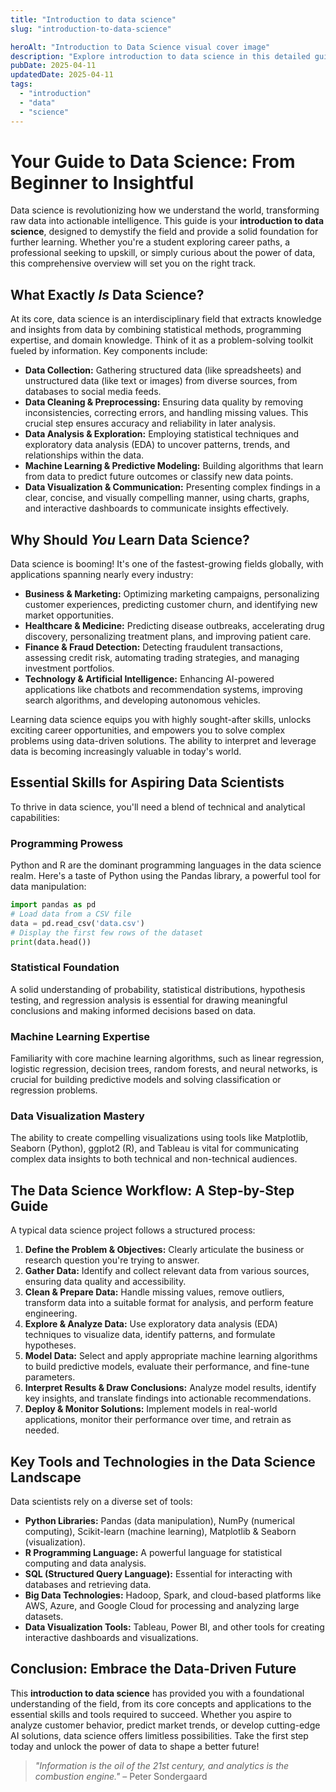 ```yaml
---
title: "Introduction to data science"
slug: "introduction-to-data-science"

heroAlt: "Introduction to Data Science visual cover image"
description: "Explore introduction to data science in this detailed guide, offering insights, strategies, and practical tips to enhance your understanding and application of the topic."
pubDate: 2025-04-11
updatedDate: 2025-04-11
tags:
  - "introduction"
  - "data"
  - "science"
---
```


# Your Guide to Data Science: From Beginner to Insightful

Data science is revolutionizing how we understand the world, transforming raw data into actionable intelligence. This guide is your **introduction to data science**, designed to demystify the field and provide a solid foundation for further learning. Whether you're a student exploring career paths, a professional seeking to upskill, or simply curious about the power of data, this comprehensive overview will set you on the right track.

## What Exactly _Is_ Data Science?

At its core, data science is an interdisciplinary field that extracts knowledge and insights from data by combining statistical methods, programming expertise, and domain knowledge. Think of it as a problem-solving toolkit fueled by information. Key components include:

- **Data Collection:** Gathering structured data (like spreadsheets) and unstructured data (like text or images) from diverse sources, from databases to social media feeds.
- **Data Cleaning & Preprocessing:** Ensuring data quality by removing inconsistencies, correcting errors, and handling missing values. This crucial step ensures accuracy and reliability in later analysis.
- **Data Analysis & Exploration:** Employing statistical techniques and exploratory data analysis (EDA) to uncover patterns, trends, and relationships within the data.
- **Machine Learning & Predictive Modeling:** Building algorithms that learn from data to predict future outcomes or classify new data points.
- **Data Visualization & Communication:** Presenting complex findings in a clear, concise, and visually compelling manner, using charts, graphs, and interactive dashboards to communicate insights effectively.

## Why Should _You_ Learn Data Science?

Data science is booming! It's one of the fastest-growing fields globally, with applications spanning nearly every industry:

- **Business & Marketing:** Optimizing marketing campaigns, personalizing customer experiences, predicting customer churn, and identifying new market opportunities.
- **Healthcare & Medicine:** Predicting disease outbreaks, accelerating drug discovery, personalizing treatment plans, and improving patient care.
- **Finance & Fraud Detection:** Detecting fraudulent transactions, assessing credit risk, automating trading strategies, and managing investment portfolios.
- **Technology & Artificial Intelligence:** Enhancing AI-powered applications like chatbots and recommendation systems, improving search algorithms, and developing autonomous vehicles.

Learning data science equips you with highly sought-after skills, unlocks exciting career opportunities, and empowers you to solve complex problems using data-driven solutions. The ability to interpret and leverage data is becoming increasingly valuable in today's world.

## Essential Skills for Aspiring Data Scientists

To thrive in data science, you'll need a blend of technical and analytical capabilities:

### Programming Prowess

Python and R are the dominant programming languages in the data science realm. Here's a taste of Python using the Pandas library, a powerful tool for data manipulation:

```python
import pandas as pd
# Load data from a CSV file
data = pd.read_csv('data.csv')
# Display the first few rows of the dataset
print(data.head())
```

### Statistical Foundation

A solid understanding of probability, statistical distributions, hypothesis testing, and regression analysis is essential for drawing meaningful conclusions and making informed decisions based on data.

### Machine Learning Expertise

Familiarity with core machine learning algorithms, such as linear regression, logistic regression, decision trees, random forests, and neural networks, is crucial for building predictive models and solving classification or regression problems.

### Data Visualization Mastery

The ability to create compelling visualizations using tools like Matplotlib, Seaborn (Python), ggplot2 (R), and Tableau is vital for communicating complex data insights to both technical and non-technical audiences.

## The Data Science Workflow: A Step-by-Step Guide

A typical data science project follows a structured process:

1.  **Define the Problem & Objectives:** Clearly articulate the business or research question you're trying to answer.
2.  **Gather Data:** Identify and collect relevant data from various sources, ensuring data quality and accessibility.
3.  **Clean & Prepare Data:** Handle missing values, remove outliers, transform data into a suitable format for analysis, and perform feature engineering.
4.  **Explore & Analyze Data:** Use exploratory data analysis (EDA) techniques to visualize data, identify patterns, and formulate hypotheses.
5.  **Model Data:** Select and apply appropriate machine learning algorithms to build predictive models, evaluate their performance, and fine-tune parameters.
6.  **Interpret Results & Draw Conclusions:** Analyze model results, identify key insights, and translate findings into actionable recommendations.
7.  **Deploy & Monitor Solutions:** Implement models in real-world applications, monitor their performance over time, and retrain as needed.

## Key Tools and Technologies in the Data Science Landscape

Data scientists rely on a diverse set of tools:

- **Python Libraries:** Pandas (data manipulation), NumPy (numerical computing), Scikit-learn (machine learning), Matplotlib & Seaborn (visualization).
- **R Programming Language:** A powerful language for statistical computing and data analysis.
- **SQL (Structured Query Language):** Essential for interacting with databases and retrieving data.
- **Big Data Technologies:** Hadoop, Spark, and cloud-based platforms like AWS, Azure, and Google Cloud for processing and analyzing large datasets.
- **Data Visualization Tools:** Tableau, Power BI, and other tools for creating interactive dashboards and visualizations.

## Conclusion: Embrace the Data-Driven Future

This **introduction to data science** has provided you with a foundational understanding of the field, from its core concepts and applications to the essential skills and tools required to succeed. Whether you aspire to analyze customer behavior, predict market trends, or develop cutting-edge AI solutions, data science offers limitless possibilities. Take the first step today and unlock the power of data to shape a better future!

> _"Information is the oil of the 21st century, and analytics is the combustion engine."_ – Peter Sondergaard
